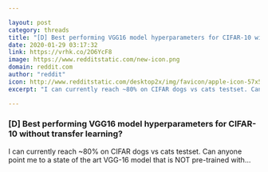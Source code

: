 ```yaml
---

layout: post
category: threads
title: "[D] Best performing VGG16 model hyperparameters for CIFAR-10 without transfer learning?"
date: 2020-01-29 03:17:32
link: https://vrhk.co/2O6YcF8
image: https://www.redditstatic.com/new-icon.png
domain: reddit.com
author: "reddit"
icon: http://www.redditstatic.com/desktop2x/img/favicon/apple-icon-57x57.png
excerpt: "I can currently reach ~80% on CIFAR dogs vs cats testset. Can anyone point me to a state of the art VGG-16 model that is NOT pre-trained with..."

---
```


### [D] Best performing VGG16 model hyperparameters for CIFAR-10 without transfer learning?

I can currently reach ~80% on CIFAR dogs vs cats testset. Can anyone point me to a state of the art VGG-16 model that is NOT pre-trained with...